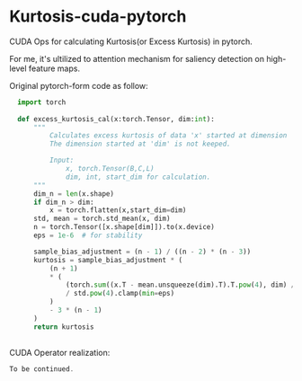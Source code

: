 # Kurtosis-cuda-pytorch
CUDA Ops for calculating Kurtosis(or Excess Kurtosis) in pytorch.

For me, it's ultilized to attention mechanism for saliency detection on high-level feature maps.

Original pytorch-form code as follow:
```python
  import torch
  
  def excess_kurtosis_cal(x:torch.Tensor, dim:int):
      """
          Calculates excess kurtosis of data 'x' started at dimension 'dim'.
          The dimension started at 'dim' is not keeped.

          Input: 
              x, torch.Tensor(B,C,L)
              dim, int, start_dim for calculation.
      """
      dim_n = len(x.shape)
      if dim_n > dim:
          x = torch.flatten(x,start_dim=dim)
      std, mean = torch.std_mean(x, dim)
      n = torch.Tensor([x.shape[dim]]).to(x.device)
      eps = 1e-6  # for stability

      sample_bias_adjustment = (n - 1) / ((n - 2) * (n - 3))
      kurtosis = sample_bias_adjustment * (
          (n + 1)
          * (
              (torch.sum((x.T - mean.unsqueeze(dim).T).T.pow(4), dim) / n)
              / std.pow(4).clamp(min=eps)
          )
          - 3 * (n - 1)
      )
      return kurtosis
     
```
CUDA Operator realization:

```C++
To be continued.
```
